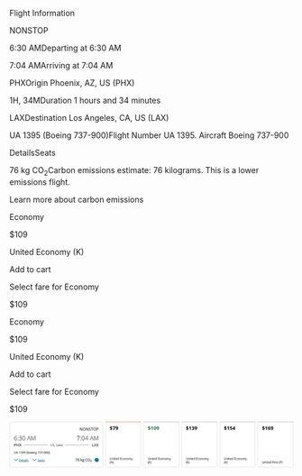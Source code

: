 Flight Information

NONSTOP

6:30 AMDeparting at 6:30 AM

7:04 AMArriving at 7:04 AM

PHXOrigin Phoenix, AZ, US (PHX)

1H, 34MDuration 1 hours and 34 minutes

LAXDestination Los Angeles, CA, US (LAX)

UA 1395 (Boeing 737-900)Flight Number UA 1395. Aircraft Boeing 737-900

DetailsSeats

76 kg CO<sub>2</sub>Carbon emissions estimate: 76 kilograms. This is a lower emissions flight.

Learn more about carbon emissions

Economy

$109

United Economy (K)

Add to cart

Select fare for Economy

$109

Economy

$109

United Economy (K)

Add to cart

Select fare for Economy

$109

![](united-01-05.png)